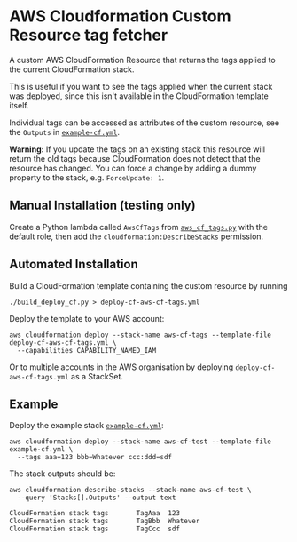 # AWS Cloudformation Custom Resource tag fetcher

A custom AWS CloudFormation Resource that returns the tags applied to the current CloudFormation stack.

This is useful if you want to see the tags applied when the current stack was deployed, since this isn't available in the CloudFormation template itself.

Individual tags can be accessed as attributes of the custom resource, see the `Outputs` in [`example-cf.yml`](./example-cf.yml).

**Warning:**
If you update the tags on an existing stack this resource will return the old tags because CloudFormation does not detect that the resource has changed.
You can force a change by adding a dummy property to the stack, e.g. `ForceUpdate: 1`.

## Manual Installation (testing only)

Create a Python lambda called `AwsCfTags` from [`aws_cf_tags.py`](./aws_cf_tags.py) with the default role, then add the `cloudformation:DescribeStacks` permission.

## Automated Installation

Build a CloudFormation template containing the custom resource by running

```
./build_deploy_cf.py > deploy-cf-aws-cf-tags.yml
```

Deploy the template to your AWS account:

```
aws cloudformation deploy --stack-name aws-cf-tags --template-file deploy-cf-aws-cf-tags.yml \
  --capabilities CAPABILITY_NAMED_IAM
```

Or to multiple accounts in the AWS organisation by deploying `deploy-cf-aws-cf-tags.yml` as a StackSet.

## Example

Deploy the example stack [`example-cf.yml`](./example-cf.yml):

```
aws cloudformation deploy --stack-name aws-cf-test --template-file example-cf.yml \
  --tags aaa=123 bbb=Whatever ccc:ddd=sdf
```

The stack outputs should be:

```
aws cloudformation describe-stacks --stack-name aws-cf-test \
  --query 'Stacks[].Outputs' --output text
```

```
CloudFormation stack tags       TagAaa  123
CloudFormation stack tags       TagBbb  Whatever
CloudFormation stack tags       TagCcc  sdf
```
